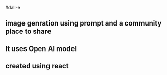 #dall-e
## image genration using prompt and a community place to share
## It uses Open AI model 
## created using react 
